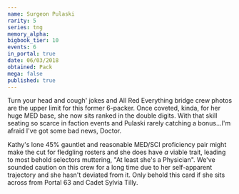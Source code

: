 ```yaml
---
name: Surgeon Pulaski
rarity: 5
series: tng
memory_alpha:
bigbook_tier: 10
events: 6
in_portal: true
date: 06/03/2018
obtained: Pack
mega: false
published: true
---
```


Turn your head and cough' jokes and All Red Everything bridge crew photos are the upper limit for this former 6-packer. Once coveted, kinda, for her huge MED base, she now sits ranked in the double digits. With that skill seating so scarce in faction events and Pulaski rarely catching a bonus...I'm afraid I've got some bad news, Doctor.

Kathy's lone 45% gauntlet and reasonable MED/SCI proficiency pair might make the cut for fledgling rosters and she does have *a* viable trait, leading to most behold selectors muttering, "At least she's a Physician". We've sounded caution on this crew for a long time due to her self-apparent trajectory and she hasn't deviated from it. Only behold this card if she sits across from Portal 63 and Cadet Sylvia Tilly.
